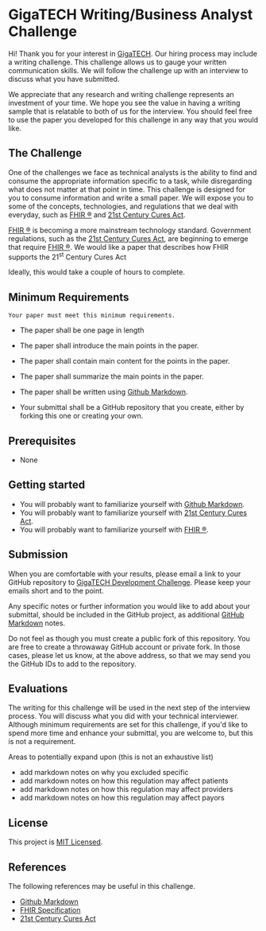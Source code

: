# GigaTECH Writing/Business Analyst Challenge

Hi! Thank you for your interest in [GigaTECH][gigatech]. Our hiring process may include a writing challenge. This challenge allows us to gauge your written communication skills. We will follow the challenge up with an interview to discuss what you have submitted.

We appreciate that any research and writing challenge represents an investment of your time. We hope you see the value in having a writing sample that is relatable to both of us for the interview. You should feel free to use the paper you developed for this challenge in any way that you would like.

## The Challenge

One of the challenges we face as technical analysts is the ability to find and consume the appropriate information specific to a task, while disregarding what does not matter at that point in time. This challenge is designed for you to consume information and write a small paper. We will expose you to some of the concepts, technologies, and regulations that we deal with everyday, such as [FHIR &reg;][fhir] and [21st Century Cures Act][21curesact].

[FHIR &reg;][fhir] is becoming a more mainstream technology standard. Government regulations, such as the [21st Century Cures Act][21curesact], are beginning to emerge that require [FHIR &reg;][fhir]. We would like a paper that describes how FHIR supports the 21<sup>st</sup> Century Cures Act

Ideally, this would take a couple of hours to complete.

## Minimum Requirements

    Your paper must meet this minimum requirements.

- The paper shall be one page in length
- The paper shall introduce the main points in the paper.
- The paper shall contain main content for the points in the paper.
- The paper shall summarize the main points in the paper.
- The paper shall be written using [Github Markdown][ghmd].

- Your submittal shall be a GitHub repository that you create, either by forking this one or creating your own.

## Prerequisites

- None

## Getting started

- You will probably want to familiarize yourself with [Github Markdown][ghmd].
- You will probably want to familiarize yourself with [21st Century Cures Act][21curesact].
- You will probably want to familiarize yourself with [FHIR &reg;][fhir].

## Submission

When you are comfortable with your results, please email a link to your GitHub repository to [GigaTECH Development Challenge][gthr]. Please keep your emails short and to the point.

Any specific notes or further information you would like to add about your submittal, should be included in the GitHub project, as additional [GitHub Markdown][ghmd] notes.

Do not feel as though you must create a public fork of this repository. You are free to create a throwaway GitHub account or private fork. In those cases, please let us know, at the above address, so that we may send you the GitHub IDs to add to the repository.

## Evaluations

The writing for this challenge will be used in the next step of the interview process. You will discuss what you did with your technical interviewer. Although minimum requirements are set for this challenge, if you'd like to spend more time and enhance your submittal, you are welcome to, but this is not a requirement.

Areas to potentially expand upon (this is not an exhaustive list)

- add markdown notes on why you excluded specific
- add markdown notes on how this regulation may affect patients
- add markdown notes on how this regulation may affect providers
- add markdown notes on how this regulation may affect payors

## License

This project is [MIT Licensed](LICENSE).

## References

The following references may be useful in this challenge.

- [Github Markdown][ghmd]
- [FHIR Specification][fhir]
- [21st Century Cures Act][21curesact]

[gthr]: mailto:HR@gigatech.net?subject=[GigaTECH%20Development%20Challenge]%20Submittal "GigaTECH HR email submittal"
[gigatech]: https://gigatech.net "GigaTECH Home"
[ghmd]: https://guides.github.com/features/mastering-markdown/ "Github Markdown"
[smarttech]: http://docs.smarthealthit.org/ "SMART technical reference"
[fhir]: https://hl7.org/fhir "FHIR Specification"
[21curesact]: https://www.healthit.gov/curesrule/ "21st Century Cures Act"
